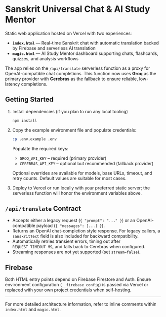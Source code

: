# Sanskrit Universal Chat & AI Study Mentor

Static web application hosted on Vercel with two experiences:

- **`index.html`** — Real-time Sanskrit chat with automatic translation backed by Firebase and serverless AI translation
- **`magic.html`** — AI Study Mentor dashboard supporting chats, flashcards, quizzes, and analysis workflows

The app relies on the `/api/translate` serverless function as a proxy for OpenAI-compatible chat completions. This function now uses **Groq** as the primary provider with **Cerebras** as the fallback to ensure reliable, low-latency completions.

## Getting Started

1. Install dependencies (if you plan to run any local tooling)

   ```bash
   npm install
   ```

2. Copy the example environment file and populate credentials:

   ```bash
   cp .env.example .env
   ```

   Populate the required keys:

   - `GROQ_API_KEY` – required (primary provider)
   - `CEREBRAS_API_KEY` – optional but recommended (fallback provider)

   Optional overrides are available for models, base URLs, timeout, and retry counts. Default values are suitable for most cases.

3. Deploy to Vercel or run locally with your preferred static server; the serverless function will honor the environment variables above.

## `/api/translate` Contract

- Accepts either a legacy request (`{ "prompt": "..." }`) or an OpenAI-compatible payload (`{ "messages": [...] }`).
- Returns an OpenAI chat-completion style response. For legacy callers, a `sanskritText` field is also included for backward compatibility.
- Automatically retries transient errors, timing out after `REQUEST_TIMEOUT_MS`, and falls back to Cerebras when configured.
- Streaming responses are not yet supported (set `stream=false`).

## Firebase

Both HTML entry points depend on Firebase Firestore and Auth. Ensure environment configuration (`__firebase_config`) is passed via Vercel or replaced with your own project credentials when self-hosting.

---

For more detailed architecture information, refer to inline comments within `index.html` and `magic.html`.

